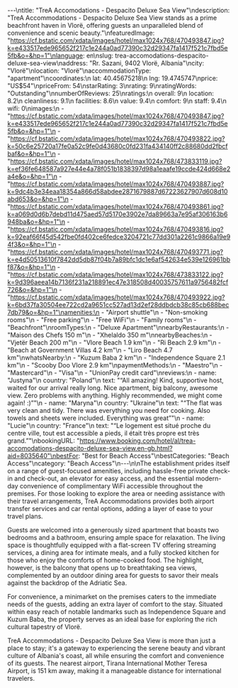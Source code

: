 ---\ntitle: "TreA Accomodations - Despacito Deluxe Sea View"\ndescription: "TreA Accommodations - Despacito Deluxe Sea View stands as a prime beachfront haven in Vlorë, offering guests an unparalleled blend of convenience and scenic beauty."\nfeaturedImage: "https://cf.bstatic.com/xdata/images/hotel/max1024x768/470493847.jpg?k=e433517ede965652f217c1e244a0ad77390c32d29347fa1417f521c7fbd5e5fb&o=&hp=1"\nlanguage: en\nslug: trea-accomodations-despacito-deluxe-sea-view\naddress: "Rr. Sazani, 9402 Vlorë, Albania"\ncity: "Vlorë"\nlocation: "Vlorë"\naccommodationType: "apartment"\ncoordinates:\n  lat: 40.45675218\n  lng: 19.4745747\nprice: "US$54"\npriceFrom: 54\nstarRating: 3\nrating: 9\nratingWords: "Outstanding"\nnumberOfReviews: 25\nratings:\n  overall: 9\n  location: 8.2\n  cleanliness: 9.1\n  facilities: 8.6\n  value: 9.4\n  comfort: 9\n  staff: 9.4\n  wifi: 0\nimages:\n  - "https://cf.bstatic.com/xdata/images/hotel/max1024x768/470493847.jpg?k=e433517ede965652f217c1e244a0ad77390c32d29347fa1417f521c7fbd5e5fb&o=&hp=1"\n  - "https://cf.bstatic.com/xdata/images/hotel/max1024x768/470493822.jpg?k=50c6e25720a17fe0a52c9fe0d43680c0fd231fa434140ff2c88680dd2fbcfbaf&o=&hp=1"\n  - "https://cf.bstatic.com/xdata/images/hotel/max1024x768/473833119.jpg?k=ef36fe648587a927e44e4a78f051b1838397d98a1eaafe19ccde424d668e2a4e&o=&hp=1"\n  - "https://cf.bstatic.com/xdata/images/hotel/max1024x768/470493887.jpg?k=9dc4b3e34eaa18354a866d58abdee2871679887d67223627907d608d10abd653&o=&hp=1"\n  - "https://cf.bstatic.com/xdata/images/hotel/max1024x768/470493861.jpg?k=a069d0d6b7debd11d475aed57d5170e3902e7da89663a7e95af306163b6948ba&o=&hp=1"\n  - "https://cf.bstatic.com/xdata/images/hotel/max1024x768/470493816.jpg?k=92eaf66f45d542fbe0fd402ce6fedce3204721c77dd301a2261c9866a19e94f3&o=&hp=1"\n  - "https://cf.bstatic.com/xdata/images/hotel/max1024x768/470493771.jpg?k=e4d50513610f7842dd5db87f04b7a89bfc1dc1e6af542634e539e126961bbf87&o=&hp=1"\n  - "https://cf.bstatic.com/xdata/images/hotel/max1024x768/473833122.jpg?k=9d396aeea14b7136f231a218891ec47e318508d40035757611a9756482fcf726&o=&hp=1"\n  - "https://cf.bstatic.com/xdata/images/hotel/max1024x768/470493922.jpg?k=6bd37fa30504ee722cd2a9651cc527ad13d2ef28ddbdcb38c85cb688bec7db79&o=&hp=1"\namenities:\n  - "Airport shuttle"\n  - "Non-smoking rooms"\n  - "Free parking"\n  - "Free WiFi"\n  - "Family rooms"\n  - "Beachfront"\nroomTypes:\n  - "Deluxe Apartment"\nnearbyRestaurants:\n  - "Maison des Chefs 150 m"\n  - "Xhelaldo 350 m"\nnearbyBeaches:\n  - "Vjetër Beach 200 m"\n  - "Vlore Beach 1.9 km"\n  - "Ri Beach 2.9 km"\n  - "Beach at Government Villas 4.2 km"\n  - "Liro Beach 4.7 km"\nwhatsNearby:\n  - "Kuzum Baba 2 km"\n  - "Independence Square 2.1 km"\n  - "Scooby Doo Vlore 2.9 km"\npaymentMethods:\n  - "Maestro"\n  - "Mastercard"\n  - "Visa"\n  - "UnionPay credit card"\nreviews:\n  - name: "Justyna"\n    country: "Poland"\n    text: "“All amazing! Kind, supportive host, waited for our arrival really long. Nice apartment, big balcony, awesome view. Zero problems with anything. Highly recommended, we might come again! :)”"\n  - name: "Maryna"\n    country: "Ukraine"\n    text: "“The flat was very clean and tidy. There was everything you need for cooking. Also towels and sheets were included. Everything was great”"\n  - name: "Lucie"\n    country: "France"\n    text: "“Le logement est situé proche du centre ville, tout est accessible a pieds, il était très propre est très grand.”"\nbookingURL: "https://www.booking.com/hotel/al/trea-accomodations-despacito-deluxe-sea-view.en-gb.html?aid=8035640"\nbestFor: "Best for Beach Access"\nbestCategories: "Beach Access"\ncategory: "Beach Access"\n---\n\nThe establishment prides itself on a range of guest-focused amenities, including hassle-free private check-in and check-out, an elevator for easy access, and the essential modern-day convenience of complimentary WiFi accessible throughout the premises. For those looking to explore the area or needing assistance with their travel arrangements, TreA Accommodations provides both airport transfer services and car rental options, adding a layer of ease to your travel plans.

Guests are welcomed into a generously sized apartment that boasts two bedrooms and a bathroom, ensuring ample space for relaxation. The living space is thoughtfully equipped with a flat-screen TV offering streaming services, a dining area for intimate meals, and a fully stocked kitchen for those who enjoy the comforts of home-cooked food. The highlight, however, is the balcony that opens up to breathtaking sea views, complemented by an outdoor dining area for guests to savor their meals against the backdrop of the Adriatic Sea.

For convenience, a minimarket on the premises caters to the immediate needs of the guests, adding an extra layer of comfort to the stay. Situated within easy reach of notable landmarks such as Independence Square and Kuzum Baba, the property serves as an ideal base for exploring the rich cultural tapestry of Vlorë.

TreA Accommodations - Despacito Deluxe Sea View is more than just a place to stay; it's a gateway to experiencing the serene beauty and vibrant culture of Albania's coast, all while ensuring the comfort and convenience of its guests. The nearest airport, Tirana International Mother Teresa Airport, is 151 km away, making it a manageable distance for international travelers.